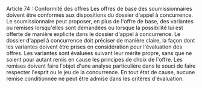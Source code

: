 Article 74 : Conformité des offres
Les offres de base des soumissionnaires doivent être conformes aux
dispositions du dossier d'appel à concurrence.
Le soumissionnaire peut proposer, en plus de l'offre de base, des
variantes ou remises lorsqu'elles sont demandées ou lorsque la
possibilité lui est offerte de manière explicite dans le dossier
d'appel à concurrence.
Le dossier d'appel à concurrence doit préciser de manière claire, la
façon dont les variantes doivent être prises en considération pour
l'évaluation des offres.
Les variantes sont évaluées suivant leur mérite propre, sans que ne
soient pour autant remis en cause les principes de choix de l'offre.
Les remises doivent faire l'objet d'une analyse particulière dans le
souci de faire respecter l'esprit ou le jeu de la concurrence. En tout
état de cause, aucune remise conditionnée ne peut être admise dans les
critères d'évaluation.